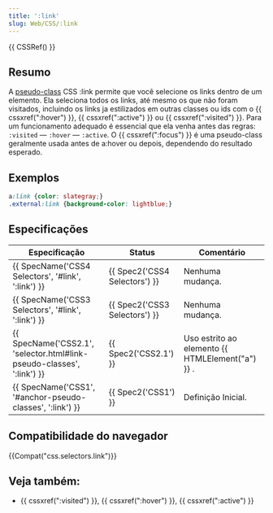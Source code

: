 ```yaml
---
title: ':link'
slug: Web/CSS/:link
---
```

{{ CSSRef() }}

## Resumo

A [pseudo-class](/en/CSS/Pseudo-classes) CSS :link permite que você selecione os links dentro de um elemento. Ela seleciona todos os links, até mesmo os que não foram visitados, incluindo os links ja estilizados em outras classes ou ids com o {{ cssxref(":hover") }}, {{ cssxref(":active") }} ou {{ cssxref(":visited") }}. Para um funcionamento adequado é essencial que ela venha antes das regras: `:visited` — `:hover` — `:active`. O {{ cssxref(":focus") }} é uma pseudo-class geralmente usada antes de a:hover ou depois, dependendo do resultado esperado.

## Exemplos

```css
a:link {color: slategray;}
.external:link {background-color: lightblue;}
```

## Especificações

| Especificação                                                                                | Status                                   | Comentário                                             |
| -------------------------------------------------------------------------------------------- | ---------------------------------------- | ------------------------------------------------------ |
| {{ SpecName('CSS4 Selectors', '#link', ':link') }}                         | {{ Spec2('CSS4 Selectors') }} | Nenhuma mudança.                                       |
| {{ SpecName('CSS3 Selectors', '#link', ':link') }}                         | {{ Spec2('CSS3 Selectors') }} | Nenhuma mudança.                                       |
| {{ SpecName('CSS2.1', 'selector.html#link-pseudo-classes', ':link') }} | {{ Spec2('CSS2.1') }}             | Uso estrito ao elemento {{ HTMLElement("a") }} . |
| {{ SpecName('CSS1', '#anchor-pseudo-classes', ':link') }}                 | {{ Spec2('CSS1') }}                 | Definição Inicial.                                     |

## Compatibilidade do navegador

{{Compat("css.selectors.link")}}

## Veja também:

- {{ cssxref(":visited") }}, {{ cssxref(":hover") }}, {{ cssxref(":active") }}
